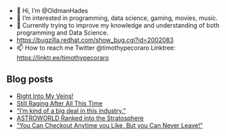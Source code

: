 - 👋 Hi, I’m @OldmanHades
- 👀 I’m interested in programming, data science, gaming, movies, music.
- 🌱 Currently trying to improve my knowledge and understanding of both programming and Data Science.
- https://bugzilla.redhat.com/show_bug.cgi?id=2002083
- 📫 How to reach me Twitter @timothypecoraro
Linktree: https://linktr.ee/timothypecoraro

## Blog posts
<!-- BLOG-POST-LIST:START -->
- [Right Into My Veins!](https://medium.com/@timothypecoraro/right-into-my-veins-55669623a395?source=rss-5097f5c9b801------2)
- [Still Raging After All This Time](https://medium.com/@timothypecoraro/still-raging-after-all-this-time-52cd54055700?source=rss-5097f5c9b801------2)
- [“I’m kind of a big deal in this industry.”](https://medium.com/@timothypecoraro/im-kind-of-a-big-deal-in-this-industry-1e32b787342a?source=rss-5097f5c9b801------2)
- [ASTROWORLD Ranked into the Stratosphere](https://medium.com/@timothypecoraro/astroworld-ranked-into-the-stratosphere-7365414566d3?source=rss-5097f5c9b801------2)
- [“You Can Checkout Anytime you Like, But you Can Never Leave!”](https://medium.com/@timothypecoraro/you-can-checkout-anytime-you-like-but-you-can-never-leave-3c4717e3045f?source=rss-5097f5c9b801------2)
<!-- BLOG-POST-LIST:END -->
